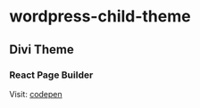# wordpress-child-theme
## Divi Theme 

### React Page Builder

Visit: [codepen]("https://codepen.io/slavo3dev")
